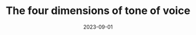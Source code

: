 ---
title: The four dimensions of tone of voice
date: 2023-09-01
description: 
link: https://www.nngroup.com/articles/tone-of-voice-dimensions/
pricing: 
tags: 
- Tone of voice
- Article
- Content strategy
categories: 
- Content
---